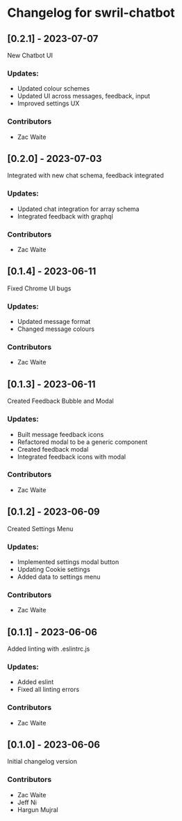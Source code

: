 # Changelog for swril-chatbot

## [0.2.1] - 2023-07-07
New Chatbot UI
### Updates:
- Updated colour schemes
- Updated UI across messages, feedback, input
- Improved settings UX
### Contributors
- Zac Waite

## [0.2.0] - 2023-07-03
Integrated with new chat schema, feedback integrated
### Updates:
- Updated chat integration for array schema
- Integrated feedback with graphql
### Contributors
- Zac Waite

## [0.1.4] - 2023-06-11
Fixed Chrome UI bugs
### Updates:
- Updated message format
- Changed message colours
### Contributors
- Zac Waite

## [0.1.3] - 2023-06-11
Created Feedback Bubble and Modal
### Updates:
- Built message feedback icons
- Refactored modal to be a generic component
- Created feedback modal
- Integrated feedback icons with modal
### Contributors
- Zac Waite

## [0.1.2] - 2023-06-09
Created Settings Menu
### Updates:
- Implemented settings modal button
- Updating Cookie settings
- Added data to settings menu
### Contributors
- Zac Waite


## [0.1.1] - 2023-06-06
Added linting with .eslintrc.js
### Updates:
- Added eslint
- Fixed all linting errors
### Contributors
- Zac Waite

## [0.1.0] - 2023-06-06
Initial changelog version
### Contributors
- Zac Waite
- Jeff Ni
- Hargun Mujral
